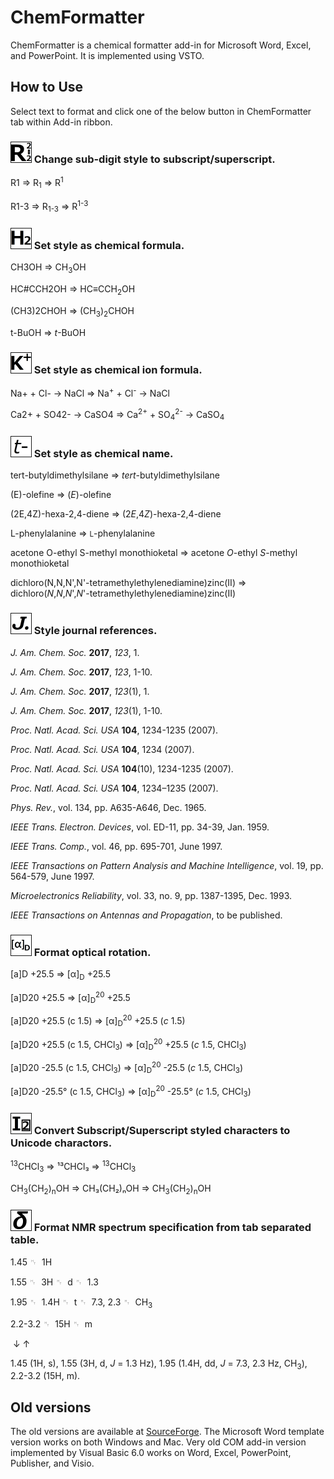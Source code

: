 # ChemFormatter

ChemFormatter is a chemical formatter add-in for Microsoft Word, Excel, and PowerPoint. It is implemented using VSTO.

## How to Use

Select text to format and click one of the below button in ChemFormatter tab within Add-in ribbon.

### <img src="ChemFormatter.Lib/Resources/RDigitChanger.png?raw=true" width="32" height="32" border="1" /> Change sub-digit style to subscript/superscript.

R1 ⇒ R<sub>1</sub> ⇒ R<sup>1</sup>

R1-3 ⇒ R<sub>1-3</sub> ⇒ R<sup>1-3</sup>

### <img src="ChemFormatter.Lib/Resources/ChemFormula.png?raw=true" width="32" height="32" border="1" /> Set style as chemical formula.

CH3OH ⇒ CH<sub>3</sub>OH

HC#CCH2OH ⇒ HC≡CCH<sub>2</sub>OH

(CH3)2CHOH ⇒ (CH<sub>3</sub>)<sub>2</sub>CHOH

t-BuOH ⇒ <i>t</i>-BuOH

### <img src="ChemFormatter.Lib/Resources/IonFormula.png?raw=true" width="32" height="32" border="1" /> Set style as chemical ion formula.

Na+ + Cl- → NaCl ⇒ Na<sup>+</sup> + Cl<sup>-</sup> → NaCl

Ca2+ + SO42- → CaSO4 ⇒ Ca<sup>2+</sup> + SO<sub>4</sub><sup>2-</sup> → CaSO<sub>4</sub>

### <img src="ChemFormatter.Lib/Resources/ChemName.png?raw=true" width="32" height="32" border="1" /> Set style as chemical name.

tert-butyldimethylsilane ⇒ <i>tert</i>-butyldimethylsilane

(E)-olefine ⇒ (<i>E</i>)-olefine

(2E,4Z)-hexa-2,4-diene ⇒ (2<i>E</i>,4<i>Z</i>)-hexa-2,4-diene

L-phenylalanine ⇒ <small>L</small>-phenylalanine

acetone O-ethyl S-methyl monothioketal ⇒ acetone <i>O</i>-ethyl <i>S</i>-methyl monothioketal

dichloro(N,N,N',N'-tetramethylethylenediamine)zinc(II) ⇒ dichloro(<i>N</i>,<i>N</i>,<i>N</i>',<i>N</i>'-tetramethylethylenediamine)zinc(II)

### <img src="ChemFormatter.Lib/Resources/Journal.png?raw=true" width="32" height="32" border="1" /> Style journal references.

<i>J. Am. Chem. Soc.</i> <b>2017</b>, <i>123</i>, 1.

<i>J. Am. Chem. Soc.</i> <b>2017</b>, <i>123</i>, 1-10.

<i>J. Am. Chem. Soc.</i> <b>2017</b>, <i>123</i>(1), 1.

<i>J. Am. Chem. Soc.</i> <b>2017</b>, <i>123</i>(1), 1-10.

<i>Proc. Natl. Acad. Sci. USA</i> <b>104</b>, 1234-1235 (2007).

<i>Proc. Natl. Acad. Sci. USA</i> <b>104</b>, 1234 (2007).

<i>Proc. Natl. Acad. Sci. USA</i> <b>104</b>(10), 1234-1235 (2007).

<i>Proc. Natl. Acad. Sci. USA</i> <b>104</b>, 1234–1235 (2007).

<i>Phys. Rev.</i>, vol. 134, pp. A635-A646, Dec. 1965.

<i>IEEE Trans. Electron. Devices</i>, vol. ED-11, pp. 34-39, Jan. 1959.

<i>IEEE Trans. Comp.</i>, vol. 46, pp. 695-701, June 1997.

<i>IEEE Transactions on Pattern Analysis and Machine Intelligence</i>, vol. 19, pp. 564-579, June 1997.

<i>Microelectronics Reliability</i>, vol. 33, no. 9, pp. 1387-1395, Dec. 1993.

<i>IEEE Transactions on Antennas and Propagation</i>, to be published.

### <img src="ChemFormatter.Lib/Resources/alphaD.png?raw=true" width="32" height="32" border="1" /> Format optical rotation.

[a]D +25.5 ⇒ [α]<sub>D</sub> +25.5

[a]D20 +25.5 ⇒ [α]<sub>D</sub><sup>20</sup> +25.5

[a]D20 +25.5 (c 1.5) ⇒ [α]<sub>D</sub><sup>20</sup> +25.5 (<i>c</i> 1.5)

[a]D20 +25.5 (c 1.5, CHCl<sub>3</sub>) ⇒ [α]<sub>D</sub><sup>20</sup> +25.5 (<i>c</i> 1.5, CHCl<sub>3</sub>)

[a]D20 -25.5 (c 1.5, CHCl<sub>3</sub>) ⇒ [α]<sub>D</sub><sup>20</sup> -25.5 (<i>c</i> 1.5, CHCl<sub>3</sub>)

[a]D20 -25.5° (c 1.5, CHCl<sub>3</sub>) ⇒ [α]<sub>D</sub><sup>20</sup> -25.5° (<i>c</i> 1.5, CHCl<sub>3</sub>)

### <img src="ChemFormatter.Lib/Resources/StyleAsChar.png?raw=true" width="32" height="32" border="1" /> Convert Subscript/Superscript styled characters to Unicode charactors.

<sup>13</sup>CHCl<sub>3</sub> ⇒ ¹³CHCl₃ ⇒ <sup>13</sup>CHCl<sub>3</sub>

CH<sub>3</sub>(CH<sub>2</sub>)<sub>n</sub>OH ⇒ CH₃(CH₂)ₙOH ⇒ CH<sub>3</sub>(CH<sub>2</sub>)<sub>n</sub>OH


### <img src="ChemFormatter.Lib/Resources/NMRSpectrum.png?raw=true" width="32" height="32" border="1" /> Format NMR spectrum specification from tab separated table.

1.45&nbsp;<font color="gray">␉</font>&nbsp;&nbsp;1H

1.55&nbsp;<font color="gray">␉</font>&nbsp;&nbsp;3H&nbsp;<font color="gray">␉</font>&nbsp;&nbsp;d&nbsp;<font color="gray">␉</font>&nbsp;&nbsp;1.3

1.95&nbsp;<font color="gray">␉</font>&nbsp;&nbsp;1.4H&nbsp;<font color="gray">␉</font>&nbsp;&nbsp;t&nbsp;<font color="gray">␉</font>&nbsp;&nbsp;7.3, 2.3&nbsp;<font color="gray">␉</font>&nbsp;&nbsp;CH<sub>3</sub>

2.2-3.2&nbsp;<font color="gray">␉</font>&nbsp;&nbsp;15H&nbsp;<font color="gray">␉</font>&nbsp;&nbsp;m

&nbsp;↓&nbsp;↑

1.45 (1H, s), 1.55 (3H, d, <i>J</i> = 1.3 Hz), 1.95 (1.4H, dd, <i>J</i> = 7.3, 2.3 Hz, CH<sub>3</sub>), 2.2-3.2 (15H, m).

## Old versions

The old versions are available at [SourceForge](https://sourceforge.net/projects/chemformatter/). The Microsoft Word template version works on both Windows and Mac. Very old COM add-in version implemented by Visual Basic 6.0 works on Word, Excel, PowerPoint, Publisher, and Visio.
